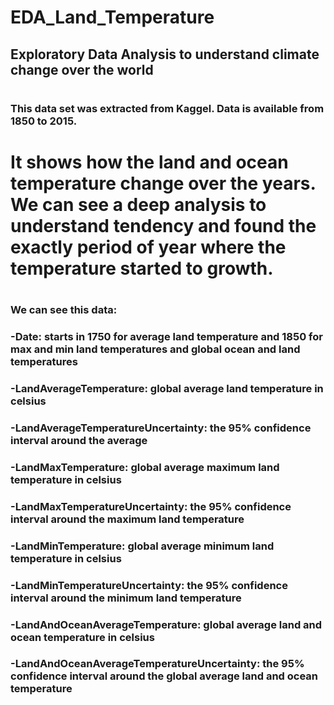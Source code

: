 # EDA_Land_Temperature
## Exploratory Data Analysis to understand climate change over the world
# 
### This data set was extracted from Kaggel. Data is available from 1850 to 2015. 
# It shows how the land and ocean temperature change over the years. We can see a deep analysis to understand tendency and found the exactly period of year where the temperature started to growth. 
# 
### We can see this data: 
### -Date: starts in 1750 for average land temperature and 1850 for max and min land temperatures and global ocean and land temperatures 
### -LandAverageTemperature: global average land temperature in celsius 
### -LandAverageTemperatureUncertainty: the 95% confidence interval around the average 
### -LandMaxTemperature: global average maximum land temperature in celsius 
### -LandMaxTemperatureUncertainty: the 95% confidence interval around the maximum land temperature 
### -LandMinTemperature: global average minimum land temperature in celsius 
### -LandMinTemperatureUncertainty: the 95% confidence interval around the minimum land temperature 
### -LandAndOceanAverageTemperature: global average land and ocean temperature in celsius 
### -LandAndOceanAverageTemperatureUncertainty: the 95% confidence interval around the global average land and ocean temperature




